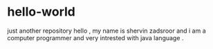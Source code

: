 # hello-world
just another repository
hello , my name is shervin zadsroor 
and i am a computer programmer and very intrested with java language .  
